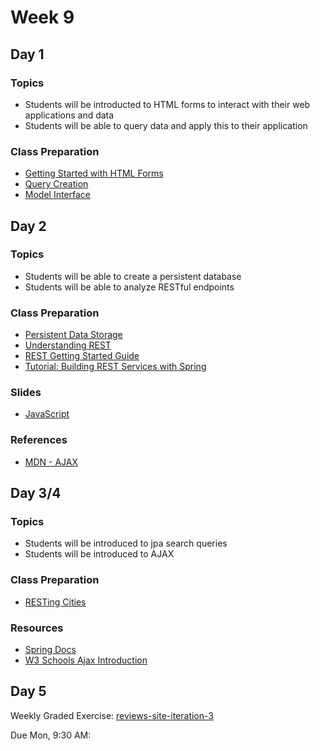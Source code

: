 # Week 9

## Day 1

### Topics

-   Students will be introducted to HTML forms to interact with their web applications and data
-   Students will be able to query data and apply this to their application

### Class Preparation

-   [Getting Started with HTML Forms](https://github.com/WeCanCodeIT/java-resources/blob/master/jpa/forms.md)
-   [Query Creation](https://docs.spring.io/spring-data/jpa/docs/current/reference/html/#jpa.query-methods.query-creation)
-   [Model Interface](https://docs.spring.io/spring/docs/current/javadoc-api/org/springframework/ui/Model.html)

## Day 2

### Topics

-   Students will be able to create a persistent database
-   Students will be able to analyze RESTful endpoints

### Class Preparation

-   [Persistent Data Storage](https://wecancodeit.github.io/java-resources/data-access/h2/persistent-storage/)
-   [Understanding REST](https://spring.io/understanding/REST)
-   [REST Getting Started Guide](https://spring.io/guides/gs/rest-service/)
-   [Tutorial: Building REST Services with Spring](https://spring.io/guides/tutorials/bookmarks/)

### Slides

-   [JavaScript](https://wecancodeit.github.io/java-slides/frontend/ajax)

### References

-   [MDN - AJAX](https://developer.mozilla.org/en-US/docs/Web/Guide/AJAX)

## Day 3/4

### Topics

-   Students will be introduced to jpa search queries
-   Students will be introduced to AJAX

### Class Preparation

-   [RESTing Cities](https://wecancodeit.github.io/java-exercises/resting-cities/)

### Resources

-   [Spring Docs](https://docs.spring.io/spring/docs/4.3.x/spring-framework-reference/htmlsingle/)
-   [W3 Schools Ajax Introduction](https://www.w3schools.com/xml/ajax_intro.asp)

## Day 5

Weekly Graded Exercise: [reviews-site-iteration-3](https://github.com/WeCanCodeIT/java-exercises/tree/master/reviews-site-iteration-3)

Due Mon, 9:30 AM:
